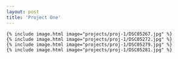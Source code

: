 ```yaml
---
layout: post
title: 'Project One'
---
```


    {% include image.html image="projects/proj-1/DSC05267.jpg" %}
    {% include image.html image="projects/proj-1/DSC05272.jpg" %}
    {% include image.html image="projects/proj-1/DSC05279.jpg" %}
    {% include image.html image="projects/proj-1/DSC05281.jpg" %}

